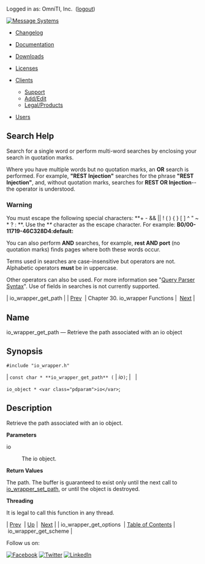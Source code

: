 Logged in as: OmniTI, Inc.  ([logout](https://support.messagesystems.com/logout.php))

[![Message Systems](https://support.messagesystems.com/images/ms-white205.png)](https://support.messagesystems.com/start.php) 

*   [Changelog](https://support.messagesystems.com/start.php?show=changelog)
*   [Documentation](https://support.messagesystems.com/docs/)
*   [Downloads](https://support.messagesystems.com/start.php)

*   [Licenses](https://support.messagesystems.com/license_summary.php)
*   <a href="">Clients</a>
    *   [Support](https://support.messagesystems.com/cs.php)
    *   [Add/Edit](https://support.messagesystems.com/edit_client.php)
    *   [Legal/Products](https://support.messagesystems.com/edit_products.php)
*   [Users](https://support.messagesystems.com/edit_customer.php)

## Search Help

Search for a single word or perform multi-word searches by enclosing your search in quotation marks.

Where you have multiple words but no quotation marks, an **OR** search is performed. For example, **"REST Injection"** searches for the phrase **"REST Injection"**, and, without quotation marks, searches for **REST OR Injection**--the operator is understood.

### Warning

You must escape the following special characters: **+ - && || ! ( ) { } [ ] ^ " ~ * ? : \**. Use the **\** character as the escape character. For example: **B0/00-11719-46C328D4\:default\:**

You can also perform **AND** searches, for example, **rest AND port** (no quotation marks) finds pages where both these words occur.

Terms used in searches are case-insensitive but operators are not. Alphabetic operators **must** be in uppercase.

Other operators can also be used. For more information see "[Query Parser Syntax](https://lucene.apache.org/core/old_versioned_docs/versions/3_0_0/queryparsersyntax.html)". Use of fields in searches is not currently supported.

| io_wrapper_get_path |
| [Prev](apis.io_wrapper_get_options.php)  | Chapter 30. io_wrapper Functions |  [Next](apis.io_wrapper_get_scheme.php) |

<a name="apis.io_wrapper_get_path"></a>
## Name

io_wrapper_get_path — Retrieve the path associated with an io object

## Synopsis

`#include "io_wrapper.h"`

| `const char * **io_wrapper_get_path** (` | <var class="pdparam">io</var>`)`; |   |

`io_object * <var class="pdparam">io</var>`;<a name="idp26276816"></a>
## Description

Retrieve the path associated with an io object.

**Parameters**

<dl class="variablelist">

<dt>io</dt>

<dd>

The io object.

</dd>

</dl>

**Return Values**

The path. The buffer is guaranteed to exist only until the next call to [io_wrapper_set_path](apis.io_wrapper_set_path.php "io_wrapper_set_path"), or until the object is destroyed.

**Threading**

It is legal to call this function in any thread.

| [Prev](apis.io_wrapper_get_options.php)  | [Up](io_wrapper.php) |  [Next](apis.io_wrapper_get_scheme.php) |
| io_wrapper_get_options  | [Table of Contents](index.php) |  io_wrapper_get_scheme |

Follow us on:

[![Facebook](https://support.messagesystems.com/images/icon-facebook.png)](http://www.facebook.com/messagesystems) [![Twitter](https://support.messagesystems.com/images/icon-twitter.png)](http://twitter.com/#!/MessageSystems) [![LinkedIn](https://support.messagesystems.com/images/icon-linkedin.png)](http://www.linkedin.com/company/message-systems)